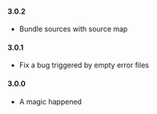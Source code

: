 #### 3.0.2

- Bundle sources with source map

#### 3.0.1

- Fix a bug triggered by empty error files

#### 3.0.0

- A magic happened
